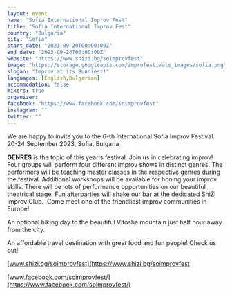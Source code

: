 ```yaml
---
layout: event
name: "Sofia International Improv Fest"
title: "Sofia International Improv Fest"
country: "Bulgaria"
city: "Sofia"
start_date: "2023-09-20T00:00:00Z"
end_date: "2023-09-24T00:00:00Z"
website: "https://www.shizi.bg/soimprovfest"
image: "https://storage.googleapis.com/improfestivals_images/sofia.png"
slogan: "Improv at its Bunniest!"
languages: [English,Bulgarian]
accommodation: false
mixers: true
organizer: 
facebook: "https://www.facebook.com/soimprovfest"
instagram: ""
twitter: ""
---
```


We are happy to invite you to the 6-th International Sofia Improv Festival. 
20-24 September 2023, Sofia, Bulgaria

**GENRES** is the topic of this year's festival. Join us in celebrating improv!
Four groups will perform four different improv shows in distinct genres. The performers will be teaching master classes in the respective genres 
during the festival. Additional workshops will be available for honing your improv skills. There will be lots of performance opportunities on our beautiful theatrical stage. 
Fun afterparties will shake our bar at the dedicated ShiZi Improv Club. 
Come meet one of the friendliest improv communities in Europe!

An optional hiking day to the beautiful Vitosha mountain just half hour away from the city. 

An affordable travel destination with great food and fun people! Check us out!

[www.shizi.bg/soimprovfest](https://www.shizi.bg/soimprovfest

[www.facebook.com/soimprovfest/](https://www.facebook.com/soimprovfest/)

